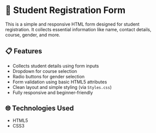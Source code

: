 # 📝 Student Registration Form

This is a simple and responsive HTML form designed for student registration. It collects essential information like name, contact details, course, gender, and more.

## 📋 Features

- Collects student details using form inputs
- Dropdown for course selection
- Radio buttons for gender selection
- Form validation using basic HTML5 attributes
- Clean layout and simple styling (via `Styles.css`)
- Fully responsive and beginner-friendly

## 🌐 Technologies Used

- HTML5
- CSS3
